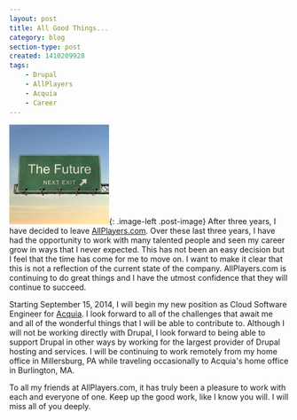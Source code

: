```yaml
---
layout: post
title: All Good Things...
category: blog
section-type: post
created: 1410209928
tags:
    - Drupal
    - AllPlayers
    - Acquia
    - Career
---
```

![](/img/blog/2014/09/future-road-sign.jpg){: .image-left .post-image}
After three years, I have decided to leave
[AllPlayers.com](https://www.allplayers.com). Over these last three years, I
have had the opportunity to work with many talented people and seen my career
grow in ways that I never expected. This has not been an easy decision but I
feel that the time has come for me to move on. I want to make it clear that this
is not a reflection of the current state of the company. AllPlayers.com is
continuing to do great things and I have the utmost confidence that they will
continue to succeed.

<!--more-->

Starting September 15, 2014, I will begin my new position as Cloud Software
Engineer for [Acquia](http://www.acquia.com/). I look forward to all of the
challenges that await me and all of the wonderful things that I will be able to
contribute to. Although I will not be working directly with Drupal, I look
forward to being able to support Drupal in other ways by working for the largest
provider of Drupal hosting and services. I will be continuing to work remotely
from my home office in Millersburg, PA while traveling occasionally to Acquia's
home office in Burlington, MA.

To all my friends at AllPlayers.com, it has truly been a pleasure to work with
each and everyone of one. Keep up the good work, like I know you will. I will
miss all of you deeply.
